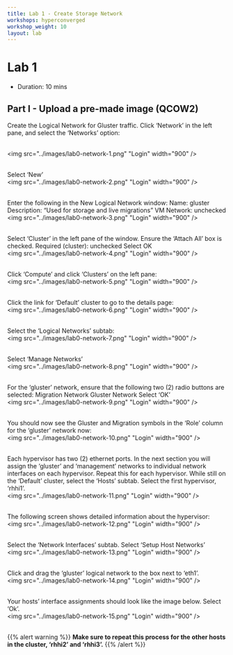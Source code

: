 ```yaml
---
title: Lab 1 - Create Storage Network
workshops: hyperconverged
workshop_weight: 10
layout: lab
---
```


# Lab 1

* Duration: 10 mins

## Part I - Upload a pre-made image (QCOW2)

Create the Logical Network for Gluster traffic.
Click ‘Network’ in the left pane, and select the ‘Networks’ option:

<br><img src="../images/lab0-network-1.png" "Login" width="900" /><br><br>

Select ‘New’
<br><img src="../images/lab0-network-2.png" "Login" width="900" /><br><br>

Enter the following in the New Logical Network window:
Name:                                gluster
Description:                “Used for storage and live migrations”
VM Network:                unchecked
<br><img src="../images/lab0-network-3.png" "Login" width="900" /><br><br>

Select ‘Cluster’ in the left pane of the window.
Ensure the ‘Attach All’ box is checked.
Required (cluster):        unchecked
Select OK
<br><img src="../images/lab0-network-4.png" "Login" width="900" /><br><br>

Click ‘Compute’ and click ‘Clusters’ on the left pane:
<br><img src="../images/lab0-network-5.png" "Login" width="900" /><br><br>

Click the link for ‘Default’ cluster to go to the details page:
<br><img src="../images/lab0-network-6.png" "Login" width="900" /><br><br>

Select the ‘Logical Networks’ subtab:
<br><img src="../images/lab0-network-7.png" "Login" width="900" /><br><br>

Select ‘Manage Networks’
<br><img src="../images/lab0-network-8.png" "Login" width="900" /><br><br>

For the ‘gluster’ network, ensure that the following two (2) radio buttons are selected:
Migration Network
Gluster Network
Select ‘OK’
<br><img src="../images/lab0-network-9.png" "Login" width="900" /><br><br>

You should now see the Gluster and Migration symbols in the ‘Role’ column for the ‘gluster’ network now:
<br><img src="../images/lab0-network-10.png" "Login" width="900" /><br><br>

Each hypervisor has two (2) ethernet ports. In the next section you will assign the ‘gluster’ and ‘management’ networks to individual network interfaces on each hypervisor. Repeat this for each hypervisor.
While still on the ‘Default’ cluster, select the ‘Hosts’ subtab.
Select the first hypervisor, ‘rhhi1’.
<br><img src="../images/lab0-network-11.png" "Login" width="900" /><br><br>

The following screen shows detailed information about the hypervisor:
<br><img src="../images/lab0-network-12.png" "Login" width="900" /><br><br>

Select the ‘Network Interfaces’ subtab.
Select ‘Setup Host Networks’
<br><img src="../images/lab0-network-13.png" "Login" width="900" /><br><br>

Click and drag the ‘gluster’ logical network to the box next to ‘eth1’.
<br><img src="../images/lab0-network-14.png" "Login" width="900" /><br><br>

Your hosts’ interface assignments should look like the image below.
Select ‘Ok’.
<br><img src="../images/lab0-network-15.png" "Login" width="900" /><br><br>

{{% alert warning %}}
**Make sure to repeat this process for the other hosts in the cluster, ‘rhhi2’ and ‘rhhi3’.**
{{% /alert %}}
